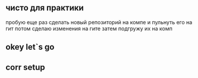 ## чисто для практики

пробую еще раз сделать новый репозиторий на компе и пульнуть его на гит
потом сделаю изменения на гите
затем подгружу их на комп

## okey let`s go

## corr setup